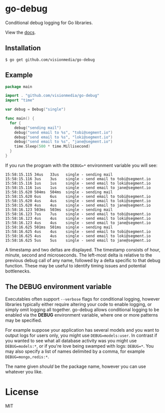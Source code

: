 
# go-debug

 Conditional debug logging for Go libraries.

 View the [docs](http://godoc.org/github.com/visionmedia/go-debug).

## Installation

```
$ go get github.com/visionmedia/go-debug
```

## Example

```go
package main

import . "github.com/visionmedia/go-debug"
import "time"

var debug = Debug("single")

func main() {
  for {
    debug("sending mail")
    debug("send email to %s", "tobi@segment.io")
    debug("send email to %s", "loki@segment.io")
    debug("send email to %s", "jane@segment.io")
    time.Sleep(500 * time.Millisecond)
  }
}
```

If you run the program with the `DEBUG=*` environment variable you will see:

```
15:58:15.115 34us   33us   single - sending mail
15:58:15.116 3us    3us    single - send email to tobi@segment.io
15:58:15.116 1us    1us    single - send email to loki@segment.io
15:58:15.116 1us    1us    single - send email to jane@segment.io
15:58:15.620 504ms  504ms  single - sending mail
15:58:15.620 6us    6us    single - send email to tobi@segment.io
15:58:15.620 4us    4us    single - send email to loki@segment.io
15:58:15.620 4us    4us    single - send email to jane@segment.io
15:58:16.123 503ms  503ms  single - sending mail
15:58:16.123 7us    7us    single - send email to tobi@segment.io
15:58:16.123 4us    4us    single - send email to loki@segment.io
15:58:16.123 4us    4us    single - send email to jane@segment.io
15:58:16.625 501ms  501ms  single - sending mail
15:58:16.625 4us    4us    single - send email to tobi@segment.io
15:58:16.625 4us    4us    single - send email to loki@segment.io
15:58:16.625 5us    5us    single - send email to jane@segment.io
```

A timestamp and two deltas are displayed. The timestamp consists of hour, minute, second and microseconds. The left-most delta is relative to the previous debug call of any name, followed by a delta specific to that debug function. These may be useful to identify timing issues and potential bottlenecks.

## The DEBUG environment variable

 Executables often support `--verbose` flags for conditional logging, however
 libraries typically either require altering your code to enable logging,
 or simply omit logging all together. go-debug allows conditional logging
 to be enabled via the __DEBUG__ environment variable, where one or more
 patterns may be specified.

 For example suppose your application has several models and you want
 to output logs for users only, you might use `DEBUG=models:user`. In contrast
 if you wanted to see what all database activity was you might use `DEBUG=models:*`,
 or if you're love being swamped with logs: `DEBUG=*`. You may also specify a list of names delimited by a comma, for example `DEBUG=mongo,redis:*`.

 The name given _should_ be the package name, however you can use whatever you like.

# License

MIT